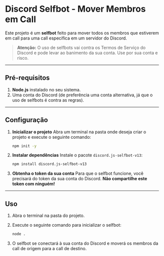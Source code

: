 # Discord Selfbot - Mover Membros em Call

Este projeto é um **selfbot** feito para mover todos os membros que estiverem em call para uma call específica em um servidor do Discord.

> **Atenção:** O uso de selfbots vai contra os Termos de Serviço do Discord e pode levar ao banimento da sua conta. Use por sua conta e risco.

---

## Pré-requisitos

1. **Node.js** instalado no seu sistema.
2. Uma conta do Discord (de preferência uma conta alternativa, já que o uso de selfbots é contra as regras).

---

## Configuração

1. **Inicializar o projeto**
   Abra um terminal na pasta onde deseja criar o projeto e execute o seguinte comando:

   ```bash
   npm init -y
   ```

2. **Instalar dependências**
   Instale o pacote `discord.js-selfbot-v13`:

   ```bash
   npm install discord.js-selfbot-v13
   ```
3. **Obtenha o token da sua conta**
   Para que o selfbot funcione, você precisará do token da sua conta do Discord. **Não compartilhe este token com ninguém!**

---

## Uso

1. Abra o terminal na pasta do projeto.
2. Execute o seguinte comando para inicializar o selfbot:

   ```bash
   node .
   ```

3. O selfbot se conectará à sua conta do Discord e moverá os membros da call de origem para a call de destino.
